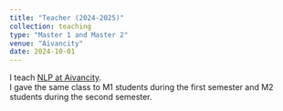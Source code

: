 ```yaml
---
title: "Teacher (2024-2025)"
collection: teaching
type: "Master 1 and Master 2"
venue: "Aivancity"
date: 2024-10-01
---
```


I teach [NLP at Aivancity](https://paullerner.github.io/aivancity_nlp/).  
I gave the same class to M1 students during the first semester and M2 students during the second semester.
